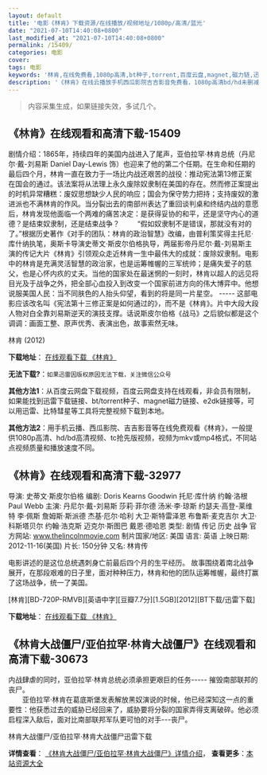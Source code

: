 ```yaml
---
layout: default
title: '电影《林肯》下载资源/在线播放/视频地址/1080p/高清/蓝光'
date: "2021-07-10T14:40:08+0800"
last_modified_at: "2021-07-10T14:40:08+0800"
permalink: /15409/
categories: 电影
cover:
tags: 电影
keywords: '林肯,在线免费看,1080p高清,bt种子,torrent,百度云盘,magnet,磁力链,迅雷下载资源'
description: '《林肯》在线云播放手机西瓜影院吉吉影音免费看，1080p高清bd/hd未删减完整版和tc抢先枪版，mkv/mp4格式，附带bt/torrent种子、magnet/磁力链、百度云盘、网盘资源迅雷下载链接'
---
```


>内容采集生成，如果链接失效，多试几个。


## 《林肯》在线观看和高清下载-15409

剧情介绍：1865年，持续四年的美国内战进入了尾声，亚伯拉罕·林肯总统（丹尼尔·戴-刘易斯 Daniel Day-Lewis 饰）也迎来了他的第二个任期。在生命和任期的最后四个月，林肯一直在致力于一场比内战还艰苦的战役：推动宪法第13修正案在国会的通过。该法案将从法理上永久废除奴隶制在美国的存在。然而修正案提出的时机异常糟糕：废奴思想缺少人民的响应；国会为保守势力把持；支持废奴的激进派也不满林肯的作风。当分裂出去的南部州表达了重回谈判桌和终结内战的意愿后，林肯发现他面临一个两难的痛苦决定：是获得妥协的和平，还是坚守内心的道德？是结束奴隶制，还是结束战争？  　　“假如奴隶制不是错误，那就没有对的了。”根据历史著作《对手的团队：林肯的政治智慧》改编，由普利策奖得主托尼·库什纳执笔，奥斯卡导演史蒂文·斯皮尔伯格执导，两届影帝丹尼尔·戴-刘易斯主演的传记大片《林肯》引领观众走近林肯一生中最伟大的成就：废除奴隶制。电影中的林肯是充满灵活智慧的政治家，也是运筹帷幄的三军统帅；是痛失爱子的慈父，也是心怀内疚的丈夫。当他的国家处在最迷惘的一刻时，林肯以超人的远见将目光及于战争之外，把全部心血投入到改变一个国家前进方向的伟大博弈中。他想说服美国人民：当不同肤色的人抬头仰望，看到的将是同一片星空。 ----- 这部电影应该改名叫《宪法第十三修正案是如何通过的》，而不是《林肯》。片中大段大段人物对白全靠刘易斯逆天的演技支撑。话说斯皮尔伯格《战马》之后貌似都是这个调调：画面工整、原声优秀、表演出色，故事索然无味。


林肯 (2012)

**下载地址**： [在线观看下载 《林肯》](https://www.btbtdy.me/btdy/dy4624.html) 


**无法下载?**：`如果迅雷因版权原因无法下载，关注微信公众号 `

**其他方法1**：从百度云网盘下载视频，百度云网盘支持在线观看，非会员有限制，如果能找到迅雷下载链接、bt/torrent种子、magnet磁力链接、e2dk链接等，可以用迅雷、比特彗星等工具将完整视频下载到本地。

**其他方法2**：用手机云播、西瓜影院、吉吉影音等在线免费观看《林肯》，一般提供1080p高清、hd/bd高清视频、tc抢先版视频，视频为mkv或mp4格式，不同站点视频质量和播放速度不同。


## 《林肯》在线观看和高清下载-32977

导演: 史蒂文·斯皮尔伯格 编剧: Doris Kearns Goodwin 托尼·库什纳 约翰·洛根 Paul Webb 主演: 丹尼尔·戴-刘易斯 莎莉·菲尔德 汤米·李·琼斯 约瑟夫·高登-莱维特 李·佩斯 詹姆斯·斯派德 杰基·厄尔·哈利 大卫·斯特雷泽恩 布鲁斯·麦克吉尔 大卫·科斯塔贝尔 约翰·浩克斯 迈克尔·斯图巴 戴恩·德哈恩 类型: 剧情 传记 历史 战争 官方网站: www.thelincolnmovie.com 制片国家/地区: 美国 语言: 英语 上映日期: 2012-11-16(美国) 片长: 150分钟 又名: 林肯传

电影讲述的是这位总统遇刺身亡前最后四个月的生平经历。 故事围绕着南北战争展开，在那段艰难的日子里，面对种种压力，林肯和他的团队运筹帷幄，最终打赢了这场战争，统一了美国。


[林肯][BD-720P-RMVB][英语中字][豆瓣7.7分][1.5GB][2012][BT下载/迅雷下载]

**下载地址**： [在线观看下载 《林肯》](https://www.btdx8.com/torrent/lincoln_2012.html) 


## 《林肯大战僵尸/亚伯拉罕·林肯大战僵尸》在线观看和高清下载-30673

内战肆虐的同时，亚伯拉罕·林肯总统必须承担更艰巨的任务----- 摧毁南部联邦的丧尸。<br />　　亚伯拉罕·林肯在葛底斯堡发表解放黑奴演说的时候，他已经深知这一点的重要性：他获悉过去的威胁已经回来了，威胁要将分裂的国家弄得支离破碎。他必须启程深入敌后，面对比南部联邦军队更可怕的对手---丧尸。


林肯大战僵尸/亚伯拉罕·林肯大战僵尸迅雷下载

**详情查看**： [《林肯大战僵尸/亚伯拉罕·林肯大战僵尸》详情介绍](/movie/30673/)， **查看更多**：[本站资源大全](/movie/t/all/)

